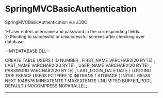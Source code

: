 # SpringMVCBasicAuthentication
 SpringMVCBasicAuthentication via JDBC
 

 1-)User enters username and password in the corresponding fields.
 2-)Routing to successful or unsuccessful screens after checking over database.
 
 
 
 
--MYDATABASE DLL-- 
 
CREATE TABLE USERS 
(
  ID NUMBER 
, FIRST_NAME VARCHAR2(20 BYTE) 
, LAST_NAME VARCHAR2(20 BYTE) 
, USER_NAME VARCHAR2(20 BYTE) 
, PASSWORD VARCHAR2(20 BYTE) 
, LAST_LOGIN_DATE DATE 
) 
LOGGING 
TABLESPACE USERS 
PCTFREE 10 
INITRANS 1 
STORAGE 
( 
  INITIAL 65536 
  NEXT 1048576 
  MINEXTENTS 1 
  MAXEXTENTS UNLIMITED 
  BUFFER_POOL DEFAULT 
) 
NOCOMPRESS 
NOPARALLEL;

---------------
